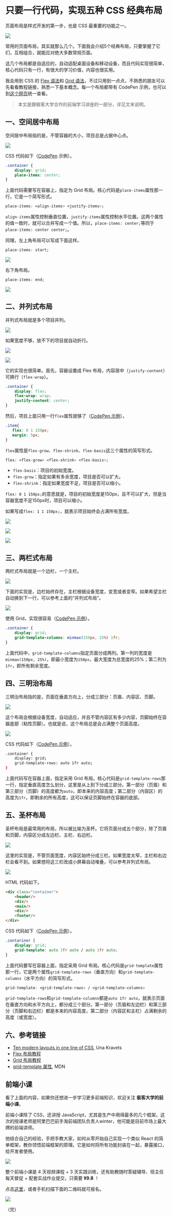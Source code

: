# 只要一行代码，实现五种 CSS 经典布局

页面布局是样式开发的第一步，也是 CSS 最重要的功能之一。

![](https://cdn.beekka.com/blogimg/asset/202008/bg2020080719.jpg)

常用的页面布局，其实就那么几个。下面我会介绍5个经典布局，只要掌握了它们，互相组合，就能应对绝大多数常规页面。

这几个布局都是自适应的，自动适配桌面设备和移动设备，而且代码实现很简单，核心代码只有一行，有很大的学习价值，内容也很实用。

我会用到 CSS 的 [Flex 语法](http://www.ruanyifeng.com/blog/2015/07/flex-grammar.html)和 [Grid 语法](http://www.ruanyifeng.com/blog/2019/03/grid-layout-tutorial.html)，不过只用到一点点，不熟悉的朋友可以先看看教程链接，熟悉一下基本概念。每一个布局都带有 CodePen 示例，也可以到[这个网页](https://1linelayouts.glitch.me/)统一查看。

> 本文是跟极客大学合作的前端学习讲座的一部分，详见文末说明。

## 一、空间居中布局

空间居中布局指的是，不管容器的大小，项目总是占据中心点。

![](https://cdn.beekka.com/blogimg/asset/202008/bg2020080703.jpg)

CSS 代码如下（[CodePen](https://codepen.io/una/pen/YzyYbBx) 示例）。

```css
.container {
    display: grid;
    place-items: center;
} 
```

上面代码需要写在容器上，指定为 Grid 布局。核心代码是`place-items`属性那一行，它是一个简写形式。

```css
place-items: <align-items> <justify-items>;
```

`align-items`属性控制垂直位置，`justify-items`属性控制水平位置。这两个属性的值一致时，就可以合并写成一个值。所以，`place-items: center;`等同于`place-items: center center;`。

同理，左上角布局可以写成下面这样。

```css
place-items: start;
```

![](https://cdn.beekka.com/blogimg/asset/202008/bg2020080704.jpg)

右下角布局。

```css
place-items: end;
```

![](https://cdn.beekka.com/blogimg/asset/202008/bg2020080705.jpg)


## 二、并列式布局

并列式布局就是多个项目并列。

![](https://cdn.beekka.com/blogimg/asset/202008/bg2020080706.jpg)

如果宽度不够，放不下的项目就自动折行。

![](https://cdn.beekka.com/blogimg/asset/202008/bg2020080707.jpg)

![](https://cdn.beekka.com/blogimg/asset/202008/bg2020080708.jpg)

它的实现也很简单。首先，容器设置成 Flex 布局，内容居中（`justify-content`）可换行（`flex-wrap`）。

```css
.container {
    display: flex;
    flex-wrap: wrap;
    justify-content: center;
}
```

然后，项目上面只用一行`flex`属性就够了（[CodePen 示例](https://codepen.io/una/pen/WNQdBza)）。

```css
.item{
   flex: 0 1 150px;
   margin: 5px;
}
```

`flex`属性是`flex-grow`、`flex-shrink`、`flex-basis`这三个属性的简写形式。

```css
flex: <flex-grow> <flex-shrink> <flex-basis>;
```

- `flex-basis`：项目的初始宽度。
- `flex-grow`：指定如果有多余宽度，项目是否可以扩大。
- `flex-shrink`：指定如果宽度不足，项目是否可以缩小。

`flex: 0 1 150px;`的意思就是，项目的初始宽度是150px，且不可以扩大，但是当容器宽度不足150px时，项目可以缩小。

如果写成`flex: 1 1 150px;`，就表示项目始终会占满所有宽度。

![](https://cdn.beekka.com/blogimg/asset/202008/bg2020080711.jpg)

![](https://cdn.beekka.com/blogimg/asset/202008/bg2020080710.jpg)

![](https://cdn.beekka.com/blogimg/asset/202008/bg2020080709.jpg)

## 三、两栏式布局

两栏式布局就是一个边栏，一个主栏。

![](https://cdn.beekka.com/blogimg/asset/202008/bg2020080712.jpg)

下面的实现是，边栏始终存在，主栏根据设备宽度，变宽或者变窄。如果希望主栏自动换到下一行，可以参考上面的“并列式布局”。

![](https://cdn.beekka.com/blogimg/asset/202008/bg2020080714.jpg)

使用 Grid，实现很容易（[CodePen 示例](https://codepen.io/una/pen/gOaNeWL)）。

```css
.container {
    display: grid;
    grid-template-columns: minmax(150px, 25%) 1fr;
}
```

上面代码中，`grid-template-columns`指定页面分成两列。第一列的宽度是`minmax(150px, 25%)`，即最小宽度为`150px`，最大宽度为总宽度的25%；第二列为`1fr`，即所有剩余宽度。

## 四、三明治布局

三明治布局指的是，页面在垂直方向上，分成三部分：页眉、内容区、页脚。

![](https://cdn.beekka.com/blogimg/asset/202008/bg2020080715.jpg)

这个布局会根据设备宽度，自动适应，并且不管内容区有多少内容，页脚始终在容器底部（粘性页脚）。也就是说，这个布局总是会占满整个页面高度。

![](https://cdn.beekka.com/blogimg/asset/202008/bg2020080716.jpg)

CSS 代码如下（[CodePen 示例](https://codepen.io/una/pen/bGVXPWB)）。

```bash
.container {
    display: grid;
    grid-template-rows: auto 1fr auto;
}
```

上面代码写在容器上面，指定采用 Grid 布局。核心代码是`grid-template-rows`那一行，指定垂直高度怎么划分，这里是从上到下分成三部分。第一部分（页眉）和第三部分（页脚）的高度都为`auto`，即本来的内容高度；第二部分（内容区）的高度为`1fr`，即剩余的所有高度，这可以保证页脚始终在容器的底部。

## 五、圣杯布局

圣杯布局是最常用的布局，所以被比喻为圣杯。它将页面分成五个部分，除了页眉和页脚，内容区分成左边栏、主栏、右边栏。

![](https://cdn.beekka.com/blogimg/asset/202008/bg2020080717.jpg)

这里的实现是，不管页面宽度，内容区始终分成三栏。如果宽度太窄，主栏和右边栏会看不到。如果想将这三栏改成小屏幕自动堆叠，可以参考并列式布局。

![](https://cdn.beekka.com/blogimg/asset/202008/bg2020080718.jpg)

HTML 代码如下。

```html
<div class="container">
    <header/>
    <div/>
    <main/>
    <div/>
    <footer/>
</div>
```

CSS 代码如下（[CodePen 示例](https://codepen.io/una/pen/mdVbdBy)）。

```css
.contariner {
    display: grid;
    grid-template: auto 1fr auto / auto 1fr auto;
}
```

上面代码要写在容器上面，指定采用 Grid 布局。核心代码是`grid-template`属性那一行，它是两个属性`grid-template-rows`（垂直方向）和`grid-template-columns`（水平方向）的简写形式。

```css
grid-template: <grid-template-rows> / <grid-template-columns>
```

`grid-template-rows`和`grid-template-columns`都是`auto 1fr auto`，就表示页面在垂直方向和水平方向上，都分成三个部分。第一部分（页眉和左边栏）和第三部分（页脚和右边栏）都是本来的内容高度，第二部分（内容区和主栏）占满剩余的高度（或宽度）。

## 六、参考链接

- [Ten modern layouts in one line of CSS](https://web.dev/one-line-layouts/), Una Kravets
- [Flex 布局教程](http://www.ruanyifeng.com/blog/2015/07/flex-grammar.html)
- [Grid 布局教程](http://www.ruanyifeng.com/blog/2019/03/grid-layout-tutorial.html)
- [grid-template 属性](https://developer.mozilla.org/en-US/docs/Web/CSS/grid-template), MDN

## 前端小课

看了上面的内容，如果你还想进一步学习更多前端知识，欢迎关注 **极客大学的前端小课**。

前端小课除了 CSS，还讲授 JavaScript，尤其是生产中用得最多的几个框架。这次的授课老师是阿里巴巴前手淘前端团队负责人winter，他可能是目前市场上最大牌的前端讲师。

他结合自己的经验，手把手教大家，如何从零开始自己实现一个类似 React 的简单框架，教你领悟前端框架的原理。它是如何将所有功能封装在一起，暴露接口，给开发者使用。

![](https://cdn.beekka.com/blogimg/asset/202008/bg2020080720.jpg)

整个前端小课是 4 天视频课程 + 3 天实践训练，还有助教随时答疑辅导、班主任每天督促 + 配套实战作业提交，只需要 **¥9.8** ！

点击[这里](http://gk.link/a/10klN)，或者手机扫描下面的二维码就可报名。

![](https://cdn.beekka.com/blogimg/asset/202008/bg2020080721.jpg)

（完）
